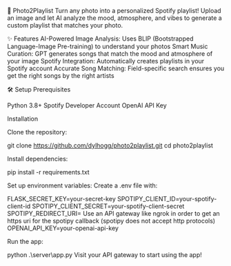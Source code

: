 🎵 Photo2Playlist
Turn any photo into a personalized Spotify playlist! Upload an image and let AI analyze the mood, atmosphere, and vibes to generate a custom playlist that matches your photo.

✨ Features
AI-Powered Image Analysis: Uses BLIP (Bootstrapped Language-Image Pre-training) to understand your photos
Smart Music Curation: GPT generates songs that match the mood and atmosphere of your image
Spotify Integration: Automatically creates playlists in your Spotify account
Accurate Song Matching: Field-specific search ensures you get the right songs by the right artists


🛠️ Setup
Prerequisites

Python 3.8+
Spotify Developer Account
OpenAI API Key

Installation

Clone the repository:

git clone https://github.com/dylhogg/photo2playlist.git
cd photo2playlist

Install dependencies:

pip install -r requirements.txt

Set up environment variables:
Create a .env file with:

FLASK_SECRET_KEY=your-secret-key
SPOTIPY_CLIENT_ID=your-spotify-client-id
SPOTIPY_CLIENT_SECRET=your-spotify-client-secret
SPOTIPY_REDIRECT_URI= Use an API gateway like ngrok in order to get an https uri for the spotipy callback (spotipy does not accept http protocols)
OPENAI_API_KEY=your-openai-api-key

Run the app:

python .\server\app.py
Visit your API gateway to start using the app!